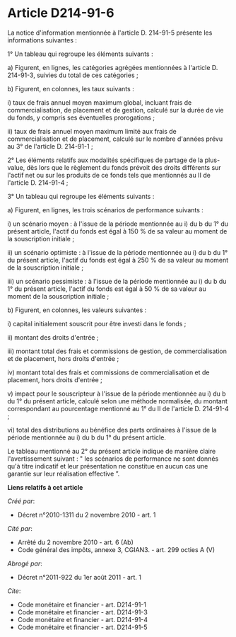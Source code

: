 # Article D214-91-6

La notice d'information mentionnée à l'article D. 214-91-5 présente les informations suivantes : 

1° Un tableau qui regroupe les éléments suivants : 

a) Figurent, en lignes, les catégories agrégées mentionnées à l'article D. 214-91-3, suivies du total de ces catégories ; 

b) Figurent, en colonnes, les taux suivants : 

i) taux de frais annuel moyen maximum global, incluant frais de commercialisation, de placement et de gestion, calculé sur la
durée de vie du fonds, y compris ses éventuelles prorogations ; 

ii) taux de frais annuel moyen maximum limité aux frais de commercialisation et de placement, calculé sur le nombre d'années
prévu au 3° de l'article D. 214-91-1 ; 

2° Les éléments relatifs aux modalités spécifiques de partage de la plus-value, dès lors que le règlement du fonds prévoit
des droits différents sur l'actif net ou sur les produits de ce fonds tels que mentionnés au II de l'article D. 214-91-4 ; 

3° Un tableau qui regroupe les éléments suivants : 

a) Figurent, en lignes, les trois scénarios de performance suivants : 

i) un scénario moyen : à l'issue de la période mentionnée au i) du b du 1° du présent article, l'actif du fonds est égal à
150 % de sa valeur au moment de la souscription initiale ; 

ii) un scénario optimiste : à l'issue de la période mentionnée au i) du b du 1° du présent article, l'actif du fonds est égal
à 250 % de sa valeur au moment de la souscription initiale ; 

iii) un scénario pessimiste : à l'issue de la période mentionnée au i) du b du 1° du présent article, l'actif du fonds est
égal à 50 % de sa valeur au moment de la souscription initiale ; 

b) Figurent, en colonnes, les valeurs suivantes : 

i) capital initialement souscrit pour être investi dans le fonds ; 

ii) montant des droits d'entrée ; 

iii) montant total des frais et commissions de gestion, de commercialisation et de placement, hors droits d'entrée ; 

iv) montant total des frais et commissions de commercialisation et de placement, hors droits d'entrée ; 

v) impact pour le souscripteur à l'issue de la période mentionnée au i) du b du 1° du présent article, calculé selon une
méthode normalisée, du montant correspondant au pourcentage mentionné au 1° du II de l'article D. 214-91-4 ; 

vi) total des distributions au bénéfice des parts ordinaires à l'issue de la période mentionnée au i) du b du 1° du présent
article. 

Le tableau mentionné au 2° du présent article indique de manière claire l'avertissement suivant : " les scénarios de
performance ne sont donnés qu'à titre indicatif et leur présentation ne constitue en aucun cas une garantie sur leur
réalisation effective ”.

**Liens relatifs à cet article**

_Créé par_:

  - Décret n°2010-1311 du 2 novembre 2010 - art. 1

_Cité par_:

  - Arrêté du 2 novembre 2010 - art. 6 (Ab)
  - Code général des impôts, annexe 3, CGIAN3. - art. 299 octies A (V)

_Abrogé par_:

  - Décret n°2011-922 du 1er août 2011 - art. 1

_Cite_:

  - Code monétaire et financier - art. D214-91-1
  - Code monétaire et financier - art. D214-91-3
  - Code monétaire et financier - art. D214-91-4
  - Code monétaire et financier - art. D214-91-5
